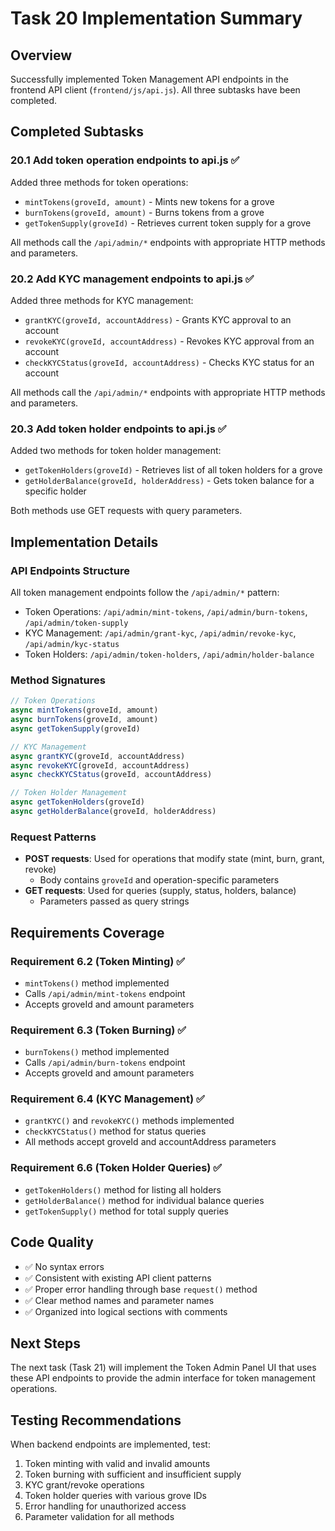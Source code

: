 # Task 20 Implementation Summary

## Overview
Successfully implemented Token Management API endpoints in the frontend API client (`frontend/js/api.js`). All three subtasks have been completed.

## Completed Subtasks

### 20.1 Add token operation endpoints to api.js ✅
Added three methods for token operations:
- `mintTokens(groveId, amount)` - Mints new tokens for a grove
- `burnTokens(groveId, amount)` - Burns tokens from a grove
- `getTokenSupply(groveId)` - Retrieves current token supply for a grove

All methods call the `/api/admin/*` endpoints with appropriate HTTP methods and parameters.

### 20.2 Add KYC management endpoints to api.js ✅
Added three methods for KYC management:
- `grantKYC(groveId, accountAddress)` - Grants KYC approval to an account
- `revokeKYC(groveId, accountAddress)` - Revokes KYC approval from an account
- `checkKYCStatus(groveId, accountAddress)` - Checks KYC status for an account

All methods call the `/api/admin/*` endpoints with appropriate HTTP methods and parameters.

### 20.3 Add token holder endpoints to api.js ✅
Added two methods for token holder management:
- `getTokenHolders(groveId)` - Retrieves list of all token holders for a grove
- `getHolderBalance(groveId, holderAddress)` - Gets token balance for a specific holder

Both methods use GET requests with query parameters.

## Implementation Details

### API Endpoints Structure
All token management endpoints follow the `/api/admin/*` pattern:
- Token Operations: `/api/admin/mint-tokens`, `/api/admin/burn-tokens`, `/api/admin/token-supply`
- KYC Management: `/api/admin/grant-kyc`, `/api/admin/revoke-kyc`, `/api/admin/kyc-status`
- Token Holders: `/api/admin/token-holders`, `/api/admin/holder-balance`

### Method Signatures
```javascript
// Token Operations
async mintTokens(groveId, amount)
async burnTokens(groveId, amount)
async getTokenSupply(groveId)

// KYC Management
async grantKYC(groveId, accountAddress)
async revokeKYC(groveId, accountAddress)
async checkKYCStatus(groveId, accountAddress)

// Token Holder Management
async getTokenHolders(groveId)
async getHolderBalance(groveId, holderAddress)
```

### Request Patterns
- **POST requests**: Used for operations that modify state (mint, burn, grant, revoke)
  - Body contains `groveId` and operation-specific parameters
- **GET requests**: Used for queries (supply, status, holders, balance)
  - Parameters passed as query strings

## Requirements Coverage

### Requirement 6.2 (Token Minting) ✅
- `mintTokens()` method implemented
- Calls `/api/admin/mint-tokens` endpoint
- Accepts groveId and amount parameters

### Requirement 6.3 (Token Burning) ✅
- `burnTokens()` method implemented
- Calls `/api/admin/burn-tokens` endpoint
- Accepts groveId and amount parameters

### Requirement 6.4 (KYC Management) ✅
- `grantKYC()` and `revokeKYC()` methods implemented
- `checkKYCStatus()` method for status queries
- All methods accept groveId and accountAddress parameters

### Requirement 6.6 (Token Holder Queries) ✅
- `getTokenHolders()` method for listing all holders
- `getHolderBalance()` method for individual balance queries
- `getTokenSupply()` method for total supply queries

## Code Quality
- ✅ No syntax errors
- ✅ Consistent with existing API client patterns
- ✅ Proper error handling through base `request()` method
- ✅ Clear method names and parameter names
- ✅ Organized into logical sections with comments

## Next Steps
The next task (Task 21) will implement the Token Admin Panel UI that uses these API endpoints to provide the admin interface for token management operations.

## Testing Recommendations
When backend endpoints are implemented, test:
1. Token minting with valid and invalid amounts
2. Token burning with sufficient and insufficient supply
3. KYC grant/revoke operations
4. Token holder queries with various grove IDs
5. Error handling for unauthorized access
6. Parameter validation for all methods
